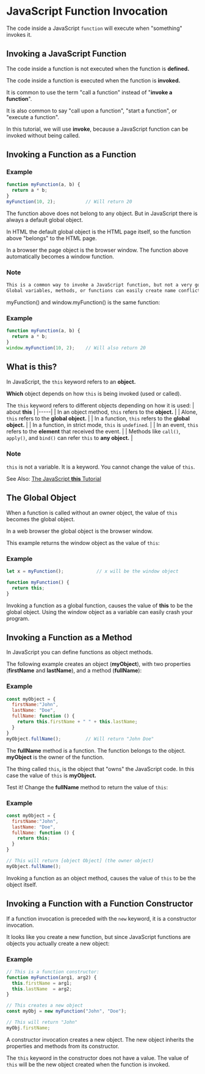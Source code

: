 # JavaScript Function Invocation

The code inside a JavaScript `function` will execute when "something" invokes it.


## Invoking a JavaScript Function
The code inside a function is not executed when the function is **defined.**

The code inside a function is executed when the function is **invoked.**

It is common to use the term "call a function" instead of "**invoke a function**".

It is also common to say "call upon a function", "start a function", or "execute a function".

In this tutorial, we will use **invoke**, because a JavaScript function can be invoked without being called.


## Invoking a Function as a Function
### Example
```js
function myFunction(a, b) {
  return a * b;
}
myFunction(10, 2);           // Will return 20
```


The function above does not belong to any object. But in JavaScript there is always a default global object.

In HTML the default global object is the HTML page itself, so the function above "belongs" to the HTML page.

In a browser the page object is the browser window. The function above automatically becomes a window function.

### Note
```html
This is a common way to invoke a JavaScript function, but not a very good practice.
Global variables, methods, or functions can easily create name conflicts and bugs in the global object.
```

myFunction() and window.myFunction() is the same function:

### Example
```js
function myFunction(a, b) {
  return a * b;
}
window.myFunction(10, 2);    // Will also return 20
```


## What is **this**?
In JavaScript, the `this` keyword refers to an **object.**

**Which** object depends on how `this` is being invoked (used or called).

The `this` keyword refers to different objects depending on how it is used:
| about **this** |
|-----|
| In an object method, `this` refers to the **object.** |
| Alone, `this` refers to the **global object.** |
| In a function, `this` refers to the **global object.** |
| In a function, in strict mode, `this` is `undefined`. |
| In an event, `this` refers to the **element** that received the event. |
| Methods like `call()`, `apply()`, and `bind()` can refer `this` to **any object.** |


### Note
`this` is not a variable. It is a keyword. You cannot change the value of `this`.

See Also:
[The JavaScript **this** Tutorial](https://www.w3schools.com/js/js_this.asp)



## The Global Object
When a function is called without an owner object, the value of `this` becomes the global object.

In a web browser the global object is the browser window.

This example returns the window object as the value of `this`:

### Example
```js
let x = myFunction();            // x will be the window object

function myFunction() {
  return this;
}
```


Invoking a function as a global function, causes the value of **this** to be the global object.
Using the window object as a variable can easily crash your program.



## Invoking a Function as a Method
In JavaScript you can define functions as object methods.

The following example creates an object (**myObject**), with two properties (**firstName** and **lastName**), and a method (**fullName**):

### Example
```js
const myObject = {
  firstName:"John",
  lastName: "Doe",
  fullName: function () {
    return this.firstName + " " + this.lastName;
  }
}
myObject.fullName();         // Will return "John Doe"
```


The **fullName** method is a function. The function belongs to the object. **myObject** is the owner of the function.

The thing called `this`, is the object that "owns" the JavaScript code. In this case the value of `this` is **myObject.**

Test it! Change the **fullName** method to return the value of `this`:

### Example
```js
const myObject = {
  firstName:"John",
  lastName: "Doe",
  fullName: function () {
    return this;
  }
}

// This will return [object Object] (the owner object)
myObject.fullName();
```


Invoking a function as an object method, causes the value of `this` to be the object itself.


## Invoking a Function with a Function Constructor
If a function invocation is preceded with the `new` keyword, it is a constructor invocation.

It looks like you create a new function, but since JavaScript functions are objects you actually create a new object:

### Example
```js
// This is a function constructor:
function myFunction(arg1, arg2) {
  this.firstName = arg1;
  this.lastName  = arg2;
}

// This creates a new object
const myObj = new myFunction("John", "Doe");

// This will return "John"
myObj.firstName;
```


A constructor invocation creates a new object. The new object inherits the properties and methods from its constructor.

The `this` keyword in the constructor does not have a value.
The value of `this` will be the new object created when the function is invoked.